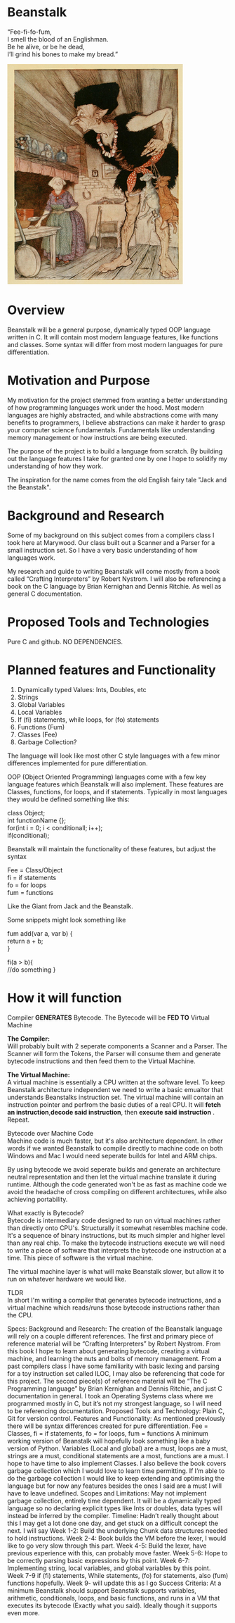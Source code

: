 # Beanstalk

“Fee-fi-fo-fum,\
I smell the blood of an Englishman.\
Be he alive, or be he dead,\
I’ll grind his bones to make my bread.”

<img src="https://github.com/Jtog123/Beanstalk/blob/3a90e80d5877af6dba166c91c898c4221f4d1f7a/JackBeanstalkGiant.jpg" width="400" height="500">

# Overview

Beanstalk will be a general purpose, dynamically typed OOP language written in C. It will contain most modern language features, like functions and classes. Some syntax will differ from most modern languages for pure differentiation. 

# Motivation and Purpose

My motivation for the project stemmed from wanting a better understanding of how programming languages work under the hood. Most modern languages are highly abstracted, and while abstractions come with many benefits to programmers, I believe abstractions can make it harder to grasp your computer science fundamentals. Fundamentals like understanding memory management or how instructions are being executed.

The purpose of the project is to build a language from scratch. By building out the language features I take for granted one by one I hope to solidify my understanding of how they work.

The inspiration for the name comes from the old English fairy tale "Jack and the Beanstalk".

# Background and Research

Some of my background on this subject comes from a compilers class I took here at Marywood. Our class built out a Scanner and a Parser for a small instruction set. So I have a very basic understanding of how languages work. 

My research and guide to writing Beanstalk will come mostly from a book called “Crafting Interpreters” by Robert Nystrom. I will also be referencing a book on the C language by Brian Kernighan and Dennis Ritchie. As well as general C documentation.

# Proposed Tools and Technologies

Pure C and github. NO DEPENDENCIES. 

# Planned features and Functionality

1. Dynamically typed Values: Ints, Doubles, etc
2. Strings
3. Global Variables
4. Local Variables
5. If (fi) statements, while loops, for (fo) statements
6. Functions (Fum)
7. Classes (Fee)
8. Garbage Collection?

The language will look like most other C style languages with a few minor differences implemented for pure differentiation.

OOP (Object Oriented Programming) languages come with a few key language features which Beanstalk will also implement. These features are Classes, functions, for loops, and if statements.
Typically in most languages they would be defined something like this:

class Object;\
int functionName {};\
for(int i = 0; i < conditionall; i++);\
if(conditional);

Beanstalk will maintain the functionality of these features, but adjust the syntax

Fee = Class/Object\
fi = if statements\
fo = for loops\
fum = functions

Like the Giant from Jack and the Beanstalk.

Some snippets might look something like

fum add(var a, var b) {\
  return a + b;\
}

fi(a > b){\
  //do something
}

# How it will function
Compiler **GENERATES** Bytecode. The Bytecode will be **FED TO** Virtual Machine

**The Compiler:**\
Will probably built with 2 seperate components a Scanner and a Parser.
The Scanner will form the Tokens, the Parser will consume them and generate bytecode instructions and then feed them to the Virtual Machine.

**The Virtual Machine:**\
A virtual machine is essentially a CPU written at the software level. To keep Beanstalk architecture independent we need to write a basic emualtor that understands Beanstalks instruction set.
The virtual machine will contain an instruction pointer and perfrom the basic duties of a real CPU. It will **fetch an instruction**,**decode said instruction**, then **execute said instruction** . Repeat.



Bytecode over Machine Code\
Machine code is much faster, but it's also architecture dependent. In other words if we wanted Beanstalk to compile directly to machine code on both Windows and Mac I would need seperate builds for Intel and ARM chips. 

By using bytecode we avoid seperate builds and generate an architecture neutral representation and then let the virtual machine translate it during runtime. Although the code generated won't be as fast as machine code we avoid the headache of cross compiling on different architectures, while also achieving portability.

What exactly is Bytecode?\
Bytecode is intermediary code designed to run on virtual machines rather than directly onto CPU's. Structurally it somewhat resembles machine code. It's a sequence of binary instructions, but its much simpler and higher level than any real chip. To make the bytecode instructions execute we will need to write a piece of software that interprets the bytecode one instruction at a time. This piece of software is the virtual machine.

The virtual machine layer is what will make Beanstalk slower, but allow it to run on whatever hardware we would like.

TLDR\
In short I'm writing a compiler that generates bytecode instructions, and a virtual machine which reads/runs those bytecode instructions rather than the CPU.

Specs:
Background and Research: The creation of the Beanstalk language will rely on a couple different references. The first and primary piece of reference material will be “Crafting Interpreters” by Robert Nystrom. From this book I hope to learn about generating bytecode, creating a virtual machine, and learning the nuts and bolts of memory management. From a past compilers class I have some familiarity with basic lexing and parsing for a toy instruction set called ILOC, I may also be referencing that code for this project.
The second piece(s) of reference material will be “The C Programming language” by Brian Kernighan and Dennis Ritchie, and just C documentation in general. I took an Operating Systems class where we programmed mostly in C, but it’s not my strongest language, so I will need to be referencing documentation.
Proposed Tools and Technology: Plain C, Git for version control.
Features and Functionality: As mentioned previously there will be syntax differences created for pure differentiation. 
Fee = Classes, fi = if statements, fo = for loops, fum = functions
A minimum working version of Beanstalk will hopefully look something like a baby version of Python. 
Variables (Local and global) are a must, loops are a must, strings are a must, conditional statements are a most, functions are a must. I hope to have time to also implement Classes. I also believe the book covers garbage collection which I would love to learn time permitting. If I’m able to do the garbage collection I would like to keep extending and optimising the language but for now any features besides the ones I said are a must I will have to leave undefined.
Scopes and Limitations: May not implement garbage collection, entirely time dependent. It will be a dynamically typed language so no declaring explicit types like Ints or doubles, data types will instead be inferred by the compiler. 
Timeline:
Hadn’t really thought about this I may get a lot done one day, and get stuck on a difficult concept the next. I will say
Week 1-2:  Build the underlying Chunk data structures needed to hold instructions.
Week 2-4: Book builds the VM before the lexer, I would like to go very slow through this part.
Week 4-5: Build the lexer, have previous experience with this, can probably move faster.
Week 5-6: Hope to be correctly parsing basic expressions by this point.
Week 6-7: Implementing string, local variables, and global variables by this point.
Week 7-9 if (fi) statements, While statements, (fo) for statements, also (fum) functions hopefully.
Week 9- will update this as I go
Success Criteria: At a minimum Beanstalk should support Beanstalk supports variables, arithmetic, conditionals, loops, and basic functions, and runs in a VM that executes its bytecode (Exactly what you said). Ideally though it supports even more.




